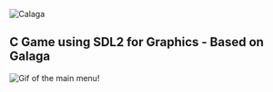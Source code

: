 ![Calaga](https://i.imgur.com/7WlzVLB.png)
## C Game using SDL2 for Graphics - Based on Galaga
![Gif of the main menu!](https://i.imgur.com/dNg0NNP.gif)
